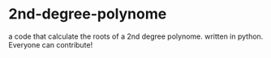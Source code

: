 # 2nd-degree-polynome
a code that calculate the roots of a 2nd degree polynome.
written in python. Everyone can contribute!
